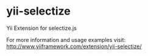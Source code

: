 yii-selectize
=============

Yii Extension for selectize.js

For more information and usage examples visit: http://www.yiiframework.com/extension/yii-selectize/
